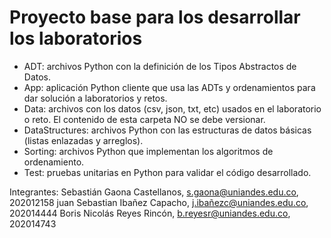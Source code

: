 # Proyecto base para los desarrollar los laboratorios

*	ADT: archivos Python con la definición de los Tipos Abstractos de Datos.
*	App: aplicación Python cliente que usa las ADTs y ordenamientos para dar solución a laboratorios y retos.
*	Data: archivos con los datos (csv, json, txt, etc) usados en el laboratorio o reto. El contenido de esta carpeta NO se debe versionar.
*	DataStructures: archivos Python con las estructuras de datos básicas (listas enlazadas y arreglos).
*	Sorting: archivos Python que implementan los algoritmos de ordenamiento.
*	Test: pruebas unitarias en Python para validar el código desarrollado.


Integrantes:
  Sebastián Gaona Castellanos, s.gaona@uniandes.edu.co, 202012158
  juan Sebastian Ibañez Capacho, j.ibañezc@uniandes.edu.co, 202014444
  Boris Nicolás Reyes Rincón, b.reyesr@uniandes.edu.co, 202014743
